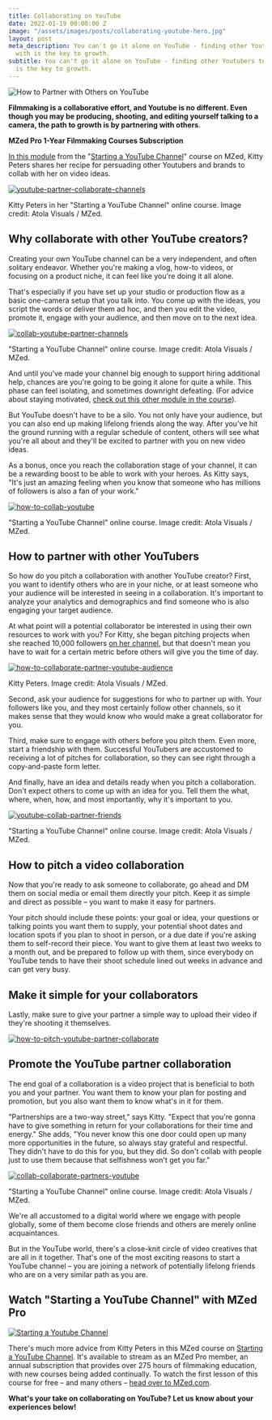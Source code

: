 ```yaml
---
title: Collaborating on YouTube
date: 2022-01-19 00:00:00 Z
image: "/assets/images/posts/collaborating-youtube-hero.jpg"
layout: post
meta_description: You can't go it alone on YouTube - finding other Youtubers to work
  with is the key to growth.
subtitle: You can't go it alone on YouTube - finding other Youtubers to work with
  is the key to growth.
---
```


![How to Partner with Others on YouTube](/assets/images/posts/collaborating-youtube-hero.jpg)

**Filmmaking is a collaborative effort, and Youtube is no different. Even though you may be producing, shooting, and editing yourself talking to a camera, the path to growth is by partnering with others**.

**MZed Pro 1-Year Filmmaking Courses Subscription**

[In this module](https://www.mzed.com/courses/starting-youtube-channel/modules/9?tap_a=17272-420962&tap_s=2320192-7f1b87) from the "[Starting a YouTube Channel](https://www.mzed.com/courses/starting-youtube-channel?tap_a=17272-420962&tap_s=2320192-7f1b87)" course on MZed, Kitty Peters shares her recipe for persuading other Youtubers and brands to collab with her on video ideas.

[![youtube-partner-collaborate-channels](/assets/images/posts/youtube-partner-collaborate-channels.jpg)](https://www.mzed.com/courses/starting-youtube-channel?tap_a=17272-420962&tap_s=2320192-7f1b87)

Kitty Peters in her "Starting a YouTube Channel" online course. Image credit: Atola Visuals / MZed.

## Why collaborate with other YouTube creators?

Creating your own YouTube channel can be a very independent, and often solitary endeavor. Whether you're making a vlog, how-to videos, or focusing on a product niche, it can feel like you're doing it all alone.

That's especially if you have set up your studio or production flow as a basic one-camera setup that you talk into. You come up with the ideas, you script the words or deliver them ad hoc, and then you edit the video, promote it, engage with your audience, and then move on to the next idea.

[![collab-youtube-partner-channels](/assets/images/posts/collab-youtube-partner-channels.jpg)](/assets/images/posts/collab-youtube-partner-channels.jpg)

"Starting a YouTube Channel" online course. Image credit: Atola Visuals / MZed.

And until you've made your channel big enough to support hiring additional help, chances are you're going to be going it alone for quite a while. This phase can feel isolating, and sometimes downright defeating. (For advice about staying motivated, [check out this other module in the course](https://www.mzed.com/courses/starting-youtube-channel/modules/10?tap_a=17272-420962&tap_s=2320192-7f1b87)). 

But YouTube doesn't have to be a silo. You not only have your audience, but you can also end up making lifelong friends along the way. After you've hit the ground running with a regular schedule of content, others will see what you're all about and they'll be excited to partner with you on new video ideas.

As a bonus, once you reach the collaboration stage of your channel, it can be a rewarding boost to be able to work with your heroes. As Kitty says, "It's just an amazing feeling when you know that someone who has millions of followers is also a fan of your work."

[![how-to-collab-youtube](/assets/images/posts/how-to-collab-youtube.jpg)](/assets/images/posts/how-to-collab-youtube.jpg)

"Starting a YouTube Channel" online course. Image credit: Atola Visuals / MZed.

## How to partner with other YouTubers

So how do you pitch a collaboration with another YouTube creator? First, you want to identify others who are in your niche, or at least someone who your audience will be interested in seeing in a collaboration. It's important to analyze your analytics and demographics and find someone who is also engaging your target audience.

At what point will a potential collaborator be interested in using their own resources to work with you? For Kitty, she began pitching projects when she reached 10,000 followers [on her channel](https://www.youtube.com/atolavisuals), but that doesn't mean you have to wait for a certain metric before others will give you the time of day.

[![how-to-collaborate-partner-youtube-audience](/assets/images/posts/how-to-collaborate-partner-youtube-audience.jpg)](/assets/images/posts/how-to-collaborate-partner-youtube-audience.jpg)

Kitty Peters. Image credit: Atola Visuals / MZed.

Second, ask your audience for suggestions for who to partner up with. Your followers like you, and they most certainly follow other channels, so it makes sense that they would know who would make a great collaborator for you.

Third, make sure to engage with others before you pitch them. Even more, start a friendship with them. Successful YouTubers are accustomed to receiving a lot of pitches for collaboration, so they can see right through a copy-and-paste form letter.

And finally, have an idea and details ready when you pitch a collaboration. Don't expect others to come up with an idea for you. Tell them the what, where, when, how, and most importantly, why it's important to you.

[![youtube-collab-partner-friends](/assets/images/posts/youtube-collab-partner-friends.jpg)](/assets/images/posts/youtube-collab-partner-friends.jpg)

"Starting a YouTube Channel" online course. Image credit: Atola Visuals / MZed.

## How to pitch a video collaboration

Now that you're ready to ask someone to collaborate, go ahead and DM them on social media or email them directly your pitch. Keep it as simple and direct as possible – you want to make it easy for partners.

Your pitch should include these points: your goal or idea, your questions or talking points you want them to supply, your potential shoot dates and location spots if you plan to shoot in person, or a due date if you're asking them to self-record their piece. You want to give them at least two weeks to a month out, and be prepared to follow up with them, since everybody on YouTube tends to have their shoot schedule lined out weeks in advance and can get very busy.

## Make it simple for your collaborators

Lastly, make sure to give your partner a simple way to upload their video if they're shooting it themselves. 

[![how-to-pitch-youtube-partner-collaborate](/assets/images/posts/how-to-pitch-youtube-partner-collaborate.jpg)](/assets/images/posts/how-to-pitch-youtube-partner-collaborate.jpg)

## Promote the YouTube partner collaboration

The end goal of a collaboration is a video project that is beneficial to both you and your partner. You want them to know your plan for posting and promotion, but you also want them to know what's in it for them.

"Partnerships are a two-way street," says Kitty. "Expect that you're gonna have to give something in return for your collaborations for their time and energy." She adds, "You never know this one door could open up many more opportunities in the future, so always stay grateful and respectful. They didn't have to do this for you, but they did. So don't collab with people just to use them because that selfishness won't get you far."

[![collab-collaborate-partners-youtube](/assets/images/posts/collab-collaborate-partners-youtube.jpg)](/assets/images/posts/collab-collaborate-partners-youtube.jpg)

"Starting a YouTube Channel" online course. Image credit: Atola Visuals / MZed.

We're all accustomed to a digital world where we engage with people globally, some of them become close friends and others are merely online acquaintances.

But in the YouTube world, there's a close-knit circle of video creatives that are all in it together. That's one of the most exciting reasons to start a YouTube channel – you are joining a network of potentially lifelong friends who are on a very similar path as you are.

## Watch "Starting a YouTube Channel" with MZed Pro

[![Starting a Youtube Channel](/assets/images/posts/starting-youtube-channel-thumb.jpg)](https://www.mzed.com/courses/starting-youtube-channel?tap_a=17272-420962&tap_s=2320192-7f1b87)

There's much more advice from Kitty Peters in this MZed course on [Starting a YouTube Channel](https://www.mzed.com/courses/starting-youtube-channel?tap_a=17272-420962&tap_s=2320192-7f1b87). It's available to stream as an MZed Pro member, an annual subscription that provides over 275 hours of filmmaking education, with new courses being added continually. To watch the first lesson of this course for free – and many others – [head over to MZed.com](https://www.mzed.com/?tap_a=17272-420962&tap_s=2320192-7f1b87).

**What's your take on collaborating on YouTube? Let us know about your experiences below!**